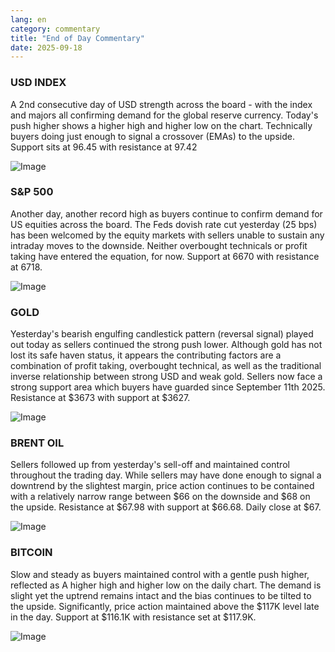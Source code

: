 ```yaml
---
lang: en
category: commentary
title: "End of Day Commentary"
date: 2025-09-18
---
```


### USD INDEX

A 2nd consecutive day of USD strength across the board - with the index and majors all confirming demand for the global reserve currency. Today's push higher shows a higher high and higher low on the chart. Technically buyers doing just enough to signal a crossover (EMAs) to the upside. Support sits at 96.45 with resistance at 97.42

![Image](https://markleighedu.github.io/img/Sep-2025/18-Sep-2025/usdindex.jpg)

### S&P 500

Another day, another record high as buyers continue to confirm demand for US equities across the board. The Feds dovish rate cut yesterday (25 bps) has been welcomed by the equity markets with sellers unable to sustain any intraday moves to the downside. Neither overbought technicals or profit taking have entered the equation, for now. Support at 6670 with resistance at 6718. 

![Image](https://markleighedu.github.io/img/Sep-2025/18-Sep-2025/sp500.jpg)

### GOLD

Yesterday's bearish engulfing candlestick pattern (reversal signal) played out today as sellers continued the strong push lower. Although gold has not lost its safe haven status, it appears the contributing factors are a combination of profit taking, overbought technical, as well as the traditional inverse relationship between strong USD and weak gold. Sellers now face a strong support area which buyers have guarded since September 11th 2025. Resistance at $3673 with support at $3627.

![Image](https://markleighedu.github.io/img/Sep-2025/18-Sep-2025/gold.jpg)

### BRENT OIL

Sellers followed up from yesterday's sell-off and maintained control throughout the trading day. While sellers may have done enough to signal a downtrend by the slightest margin, price action continues to be contained with a relatively narrow range between $66 on the downside and $68 on the upside. Resistance at $67.98 with support at $66.68. Daily close at $67.

![Image](https://markleighedu.github.io/img/Sep-2025/18-Sep-2025/brentoil.jpg)

### BITCOIN

Slow and steady as buyers maintained control with a gentle push higher, reflected as A higher high and higher low on the daily chart. The demand is slight yet the uptrend remains intact and the bias continues to be tilted to the upside. Significantly, price action maintained above the $117K level late in the day. Support at $116.1K with resistance set at $117.9K. 

![Image](https://markleighedu.github.io/img/Sep-2025/18-Sep-2025/bitcoin.jpg)

